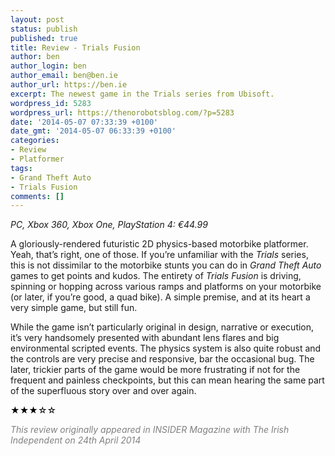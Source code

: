 ```yaml
---
layout: post
status: publish
published: true
title: Review - Trials Fusion
author: ben
author_login: ben
author_email: ben@ben.ie
author_url: https://ben.ie
excerpt: The newest game in the Trials series from Ubisoft.
wordpress_id: 5283
wordpress_url: https://thenorobotsblog.com/?p=5283
date: '2014-05-07 07:33:39 +0100'
date_gmt: '2014-05-07 06:33:39 +0100'
categories:
- Review
- Platformer
tags:
- Grand Theft Auto
- Trials Fusion
comments: []
---
```

<address>PC, Xbox 360, Xbox One, PlayStation 4: €44.99</address>
<p>A gloriously-rendered futuristic 2D physics-based motorbike platformer. Yeah, that’s right, one of those. If you’re unfamiliar with the <em>Trials</em> series, this is not dissimilar to the motorbike stunts you can do in <em>Grand Theft Auto</em> games to get points and kudos. The entirety of <em>Trials Fusion</em> is driving, spinning or hopping across various ramps and platforms on your motorbike (or later, if you’re good, a quad bike). A simple premise, and at its heart a very simple game, but still fun.</p>
<p>While the game isn’t particularly original in design, narrative or execution, it’s very handsomely presented with abundant lens flares and big environmental scripted events. The physics system is also quite robust and the controls are very precise and responsive, bar the occasional bug. The later, trickier parts of the game would be more frustrating if not for the frequent and painless checkpoints, but this can mean hearing the same part of the superfluous story over and over again.</p>
<p><span style="color: #000000;">★★★</span><span style="color: #000000;">☆☆</span></p>
<p><em style="color: #808080;">This review originally appeared in INSIDER Magazine with The Irish Independent on 24th April 2014</em></p>
